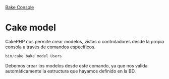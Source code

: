 [Bake Console](https://book.cakephp.org/3.0/en/bake.html)

# Cake model

CakePHP nos permite crear modelos, vistas o controladores desde la propia consola a través de comandos específicos.

```php
bin/cake bake model Users
```

Debemos crear los modelos desde este comando, ya que nos valida automáticamente la estructura que hayamos definido en la BD.